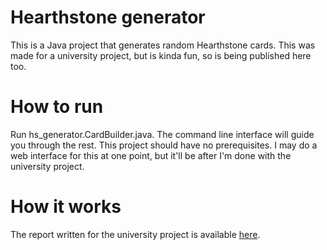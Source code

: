 # Hearthstone generator
This is a Java project that generates random Hearthstone cards. This was made for a university project, but is kinda fun, so is being published here too.

# How to run
Run hs_generator.CardBuilder.java. The command line interface will guide you through the rest. This project should have no prerequisites.
I may do a web interface for this at one point, but it'll be after I'm done with the university project.

# How it works
The report written for the university project is available [here](https://docs.google.com/document/d/1DtcC83qUC942zmqDzuqnyNP3iK05cOTc_d87OjKi9PY/edit?usp=sharing).
